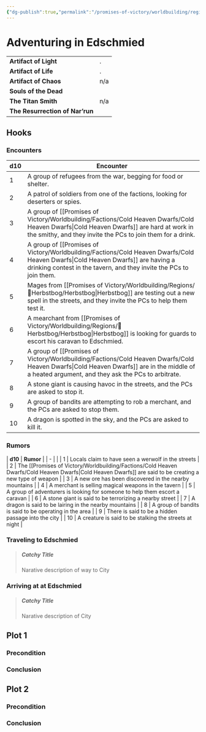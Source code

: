 ```yaml
---
{"dg-publish":true,"permalink":"/promises-of-victory/worldbuilding/regions/edschmied/adventuring-in-edschmied/","title":"Adventuring in Edschmied","noteIcon":"Meta","created":"","updated":""}
---
```


# Adventuring in Edschmied

|                                 |     |
| - | - |
| **Artifact of Light**           | .   |
| **Artifact of Life**            | .   |
| **Artifact of Chaos**           | n/a |
| **Souls of the Dead**           |     |
| **The Titan Smith**             | n/a |
| **The Resurrection of Nar’run** |     |



## Hooks

### Encounters

| **d10** | **Encounter**                                                                                                    |
| - | - |
| 1       | A group of refugees from the war, begging for food or shelter.                                                   |
| 2       | A patrol of soldiers from one of the factions, looking for deserters or spies.                                   |
| 3       | A group of [[Promises of Victory/Worldbuilding/Factions/Cold Heaven Dwarfs/Cold Heaven Dwarfs\|Cold Heaven Dwarfs]] are hard at work in the smithy, and they invite the PCs to join them for a drink.  |
| 4       | A group of [[Promises of Victory/Worldbuilding/Factions/Cold Heaven Dwarfs/Cold Heaven Dwarfs\|Cold Heaven Dwarfs]] are having a drinking contest in the tavern, and they invite the PCs to join them. |
| 5       | Mages from [[Promises of Victory/Worldbuilding/Regions/🏰Herbstbog/Herbstbog\|Herbstbog]] are testing out a new spell in the streets, and they invite the PCs to help them test it.   |
| 6       | A mearchant from [[Promises of Victory/Worldbuilding/Regions/🏰Herbstbog/Herbstbog\|Herbstbog]] is looking for guards to escort his caravan to Edschmied.                             |
| 7       | A group of [[Promises of Victory/Worldbuilding/Factions/Cold Heaven Dwarfs/Cold Heaven Dwarfs\|Cold Heaven Dwarfs]] are in the middle of a heated argument, and they ask the PCs to arbitrate.         |
| 8       | A stone giant is causing havoc in the streets, and the PCs are asked to stop it.                                 |
| 9       | A group of bandits are attempting to rob a merchant, and the PCs are asked to stop them.                         |
| 10      | A dragon is spotted in the sky, and the PCs are asked to kill it.                                                |

### Rumors

| **d10** | **Rumor**                                                                   |
| - |  |
| 1       | Locals claim to have seen a werwolf in the streets                          |
| 2       | The [[Promises of Victory/Worldbuilding/Factions/Cold Heaven Dwarfs/Cold Heaven Dwarfs\|Cold Heaven Dwarfs]] are said to be creating a new type of weapon         |
| 3       | A new ore has been discovered in the nearby mountains                       |
| 4       | A merchant is selling magical weapons in the tavern                         |
| 5       | A group of adventurers is looking for someone to help them escort a caravan |
| 6       | A stone giant is said to be terrorizing a nearby street                     |
| 7       | A dragon is said to be lairing in the nearby mountains                      |
| 8       | A group of bandits is said to be operating in the area                      |
| 9       | There is said to be a hidden passage into the city                          |
| 10      | A creature is said to be stalking the streets at night                      |

### Traveling to Edschmied

> ##### Catchy Title
>
> Narative description of way to City

### Arriving at at Edschmied

> ##### Catchy Title
>
> Narative description of City

## Plot 1

### Precondition

### Conclusion

## Plot 2

### Precondition

### Conclusion

